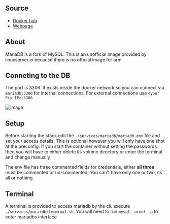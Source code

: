 ## Source
* [Docker hub](https://hub.docker.com/r/linuxserver/mariadb/)
* [Webpage](https://mariadb.org/)

## About

MariaDB is a fork of MySQL. This is an unofficial image provided by linuxserver.io because there is no official image for arm

## Conneting to the DB

The port is 3306. It exists inside the docker network so you can connect via `mariadb:3306` for internal connections. For external connections use `<your Pis IP>:3306`

![image](https://user-images.githubusercontent.com/46672225/69734358-7f030800-1137-11ea-9874-7d2c86b3d239.png)

## Setup

Before starting the stack edit the `./services/mariadb/mariadb.env` file and set your access details. This is optional however you will only have one shot at the preconfig. If you start the container without setting the passwords then you will have to either delete its volume directory or enter the terminal and change manually

The env file has three commented fields for credentials, either **all three** must be commented or un-commented. You can't have only one or two, its all or nothing.

## Terminal

A terminal is provided to access mariadb by the cli. execute `./services/maraidb/terminal.sh`. You will need to run `mysql -uroot -p` to enter mariadbs interface